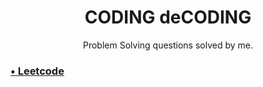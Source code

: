 <h1 align="center"> CODING deCODING </h1>

<p align="center">Problem Solving questions solved by me.</p>

### [&bull; Leetcode](https://github.com/SaurabhKhade/CODING-deCODING/tree/master/LeetCode)
